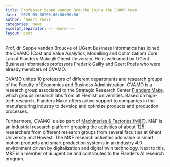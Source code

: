```yaml
---
title: Professor Seppe vanden Broucke joins the CVAMO team
date: '2025-05-06T00:00:00+00:00'
author: ‘Geert Poels’
categories: news
excerpt_separator: <!--more-->
layout: post
---
```

Prof. dr. Seppe vanden Broucke of UGent Business Informatics has joined the CVAMO (Cost and Value Analytics, Modelling and Optimization) Core Lab of Flanders Make @ Ghent University. He is welcomed by UGent Business Informatics professors Frederik Gailly and Geert Poels who were already members of CVAMO.

CVAMO unites 10 professors of different departments and research groups of the Faculty of Economics and Business Administration. CVAMO is a research group associated to the Strategic Research Center [Flanders Make](www.flandersmake.be), which groups research labs from all Flemish universities. Based on high-tech research, Flanders Make offers active support to companies in the manufacturing industry to develop and optimize products and production processes.

Furthermore, CVAMO is also part of [Machineries & Factories (M&F)](https://www.ugent.be/m-f/en). M&F is an industrial research platform grouping the activities of about 125 researchers from different research groups from several faculties at Ghent University and Howest. The M&F research activities add value in smart motion products and smart production systems in an industry 4.0 environment driven by digitalization and digital twin technology. Next to this, M&F is a member of ai.ugent.be and contributes to the Flanders AI research program.

<!--more-->
